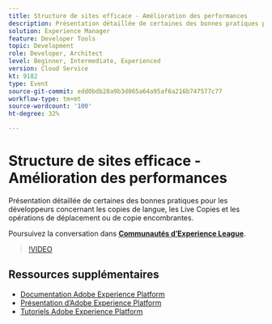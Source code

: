```yaml
---
title: Structure de sites efficace - Amélioration des performances
description: Présentation détaillée de certaines des bonnes pratiques pour les développeurs concernant les copies de langue, les Live Copies et les opérations de déplacement ou de copie encombrantes.
solution: Experience Manager
feature: Developer Tools
topic: Development
role: Developer, Architect
level: Beginner, Intermediate, Experienced
version: Cloud Service
kt: 9182
type: Event
source-git-commit: edd0bdb28a9b3d065a64a95af6a216b747577c77
workflow-type: tm+mt
source-wordcount: '100'
ht-degree: 32%

---
```


# Structure de sites efficace - Amélioration des performances

Présentation détaillée de certaines des bonnes pratiques pour les développeurs concernant les copies de langue, les Live Copies et les opérations de déplacement ou de copie encombrantes.

Poursuivez la conversation dans **[Communautés d’Experience League](https://adobe.ly/39DoIQT)**.

>[!VIDEO](https://video.tv.adobe.com/v/337723/?quality=12&learn=on&hidetitle=true)

## Ressources supplémentaires

- [Documentation Adobe Experience Platform](https://experienceleague.adobe.com/docs/experience-platform.html?lang=fr)
- [Présentation d’Adobe Experience Platform](https://experienceleague.adobe.com/docs/experience-platform/landing/home.html?lang=fr)
- [Tutoriels Adobe Experience Platform](https://experienceleague.adobe.com/docs/platform-learn/tutorials/overview.html?lang=fr)
